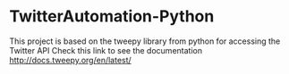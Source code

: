 # TwitterAutomation-Python
This project is based on the tweepy library from python for accessing the Twitter API
Check this link to see the documentation http://docs.tweepy.org/en/latest/
